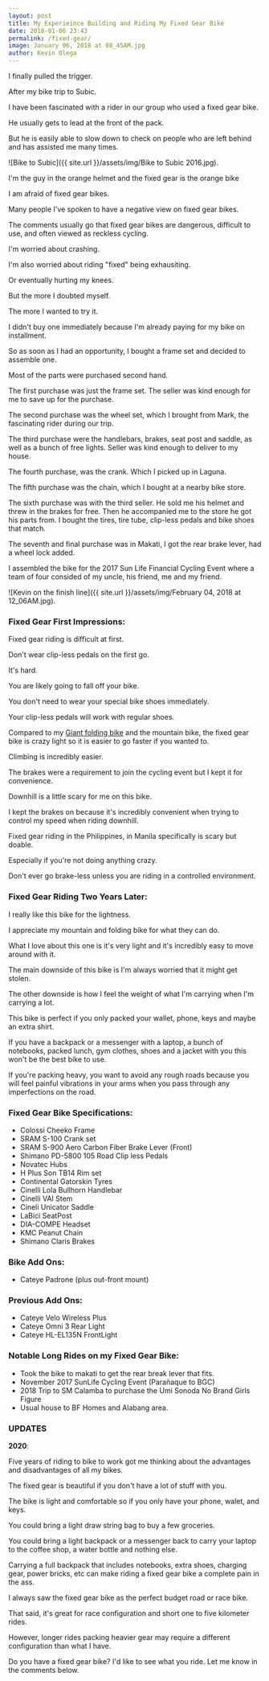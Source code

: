 ```yaml
--- 
layout: post 
title: My Experieince Building and Riding My Fixed Gear Bike
date: 2018-01-06 23:43
permalink: /fixed-gear/ 
image: January 06, 2018 at 08_45AM.jpg
author: Kevin Olega 
--- 
```

I finally pulled the trigger.

After my bike trip to Subic.

I have been fascinated with a rider in our group who used a fixed gear bike.

He usually gets to lead at the front of the pack.

But he is easily able to slow down to check on people who are left behind and has assisted me many times.

![Bike to Subic]({{ site.url }}/assets/img/Bike to Subic 2016.jpg).

I'm the guy in the orange helmet and the fixed gear is the orange bike

I am afraid of fixed gear bikes.

Many people I've spoken to have a negative view on fixed gear bikes.

The comments usually go that fixed gear bikes are dangerous, difficult to use, and often viewed as reckless cycling.

I'm worried about crashing.

I'm also worried about riding "fixed" being exhausiting.

Or eventually hurting my knees.

But the more I doubted myself.

The more I wanted to try it.

I didn't buy one immediately because I'm already paying for my bike on installment.

So as soon as I had an opportunity, I bought a frame set and decided to assemble one.

Most of the parts were purchased second hand.

The first purchase was just the frame set. The seller was kind enough for me to save up for the purchase.

The second purchase was the wheel set, which I brought from Mark, the fascinating rider during our trip.

The third purchase were the handlebars, brakes, seat post and saddle, as well as a bunch of free lights. Seller was kind enough to deliver to my house.

The fourth purchase, was the crank. Which I picked up in Laguna.

The fifth purchase was the chain, which I bought at a nearby bike store.

The sixth purchase was with the third seller. He sold me his helmet and threw in the brakes for free. Then he accompanied me to the store he got his parts from. I bought the tires, tire tube, clip-less pedals and bike shoes that match.

The seventh and final purchase was in Makati, I got the rear brake lever, had a wheel lock added.

I assembled the bike for the 2017 Sun Life Financial Cycling Event where a team of four consided of my uncle, his friend, me and my friend.

![Kevin on the finish line]({{ site.url }}/assets/img/February 04, 2018 at 12_06AM.jpg).

### Fixed Gear First Impressions:

Fixed gear riding is difficult at first.

Don't wear clip-less pedals on the first go.

It's hard.

You are likely going to fall off your bike.

You don't need to wear your special bike shoes immediately.

Your clip-less pedals will work with regular shoes.

Compared to my [Giant folding bike](https://philippineislandliving.com/giant-fd806-folding-bike-review/) and the mountain bike, the fixed gear bike is crazy light so it is easier to go faster if you wanted to.

Climbing is incredibly easier.

The brakes were a requirement to join the cycling event but I kept it for convenience.

Downhill is a little scary for me on this bike.

I kept the brakes on because it's incredibly convenient when trying to control my speed when riding downhill.

Fixed gear riding in the Philippines, in Manila specifically is scary but doable.

Especially if you're not doing anything crazy.

Don't ever go brake-less unless you are riding in a controlled environment.

### Fixed Gear Riding Two Years Later:

I really like this bike for the lightness.

I appreciate my mountain and folding bike for what they can do.

What I love about this one is it's very light and it's incredibly easy to move around with it.

The main downside of this bike is I'm always worried that it might get stolen.

The other downside is how I feel the weight of what I'm carrying when I'm carrying a lot.

This bike is perfect if you only packed your wallet, phone, keys and maybe an extra shirt.

If you have a backpack or a messenger with a laptop, a bunch of notebooks, packed lunch, gym clothes, shoes and a jacket with you this won't be the best bike to use.

If you're packing heavy, you want to avoid any rough roads because you will feel painful vibrations in your arms when you pass through any imperfections on the road.

### Fixed Gear Bike Specifications:

- Colossi Cheeko Frame
- SRAM S-100 Crank set
- SRAM S-900 Aero Carbon Fiber Brake Lever (Front)
- Shimano PD-5800 105 Road Clip less Pedals
- Novatec Hubs
- H Plus Son TB14 Rim set
- Continental Gatorskin Tyres
- Cinelli Lola Bullhorn Handlebar
- Cinelli VAI Stem
- Cineli Unicator Saddle
- LaBici SeatPost
- DIA-COMPE Headset
- KMC Peanut Chain
- Shimano Claris Brakes

### Bike Add Ons:

- Cateye Padrone (plus out-front mount)


### Previous Add Ons:

- Cateye Velo Wireless Plus
- Cateye Omni 3 Rear Light
- Cateye HL-EL135N FrontLight


### Notable Long Rides on my Fixed Gear Bike:

- Took the bike to makati to get the rear break lever that fits.
- November 2017 SunLife Cycling Event (Parañaque to BGC)
- 2018 Trip to SM Calamba to purchase the Umi Sonoda No Brand Girls Figure
- Usual house to BF Homes and Alabang area.

### UPDATES

**2020**:

Five years of riding to bike to work got me thinking about the advantages and disadvantages of all my bikes. 

The fixed gear is beautiful if you don't have a lot of stuff with you. 

The bike is light and comfortable so if you only have your phone, walet, and keys.

You could bring a light draw string bag to buy a few groceries.

You could bring a light backpack or a messenger back to carry your laptop to the coffee shop, a water bottle and nothing else.

Carrying a full backpack that includes notebooks, extra shoes, charging gear, power bricks, etc can make riding a fixed gear bike a complete pain in the ass.

I always saw the fixed gear bike as the perfect budget road or race bike.

That said, it's great for race configuration and short one to five kilometer rides.

However, longer rides packing heavier gear may require a different configuration than what I have.


Do you have a fixed gear bike? I'd like to see what you ride. Let me know in the comments below.
